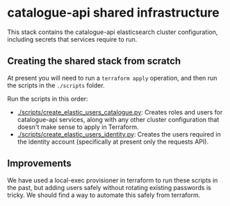 # catalogue-api shared infrastructure

This stack contains the catalogue-api elasticsearch cluster configuration, including secrets that services require to run.

## Creating the shared stack from scratch

At present you will need to run a `terraform apply` operation, and then run the scripts in the `./scripts` folder.

Run the scripts in this order:

- [./scripts/create_elastic_users_catalogue.py](./scripts/create_elastic_users_catalogue.py): Creates roles and users for catalogue-api services, along with any other cluster configuration that doesn't make sense to apply in Terraform.
- [./scripts/create_elastic_users_identity.py](./scripts/create_elastic_users_identity.py): Creates the users required in the identity account (specifically at present only the requests API).

## Improvements

We have used a local-exec provisioner in terraform to run these scripts in the past, but adding users safely without rotating existing passwords is tricky. We should find a way to automate this safely from terraform.
